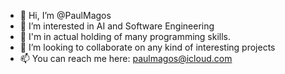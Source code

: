 - 👋 Hi, I’m @PaulMagos
- 👀 I’m interested in AI and Software Engineering
- 🌱 I'm in actual holding of many programming skills.
- 💞️ I’m looking to collaborate on any kind of interesting projects
- 📫 You can reach me here: paulmagos@icloud.com

<!---
PaulMagos/PaulMagos is a ✨ special ✨ repository because its `README.md` (this file) appears on your GitHub profile.
You can click the Preview link to take a look at your changes.
--->
